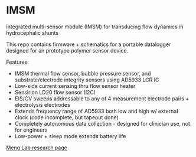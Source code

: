 # IMSM
integrated multi-sensor module (IMSM) for transducing flow dynamics in hydrocephalic shunts

This repo contains firmware + schematics for a portable datalogger designed for an prototype polymer sensor device.

Features:
* IMSM thermal flow sensor, bubble pressure sensor, and substrate/electrode integrity sensors using AD5933 LCR IC
* Low-side current sensing thru flow sensor heater 
* Sensirion LD20 flow sensor (I2C)
* EIS/CV sweeps addressable to any of 4 measurement electrode pairs + electrolysis electrodes
* Extends frequency range of AD5933 both low and high w/ external clock (code incomplete, but tapeout done)
* Completely autonomous data collection - designed for clinician use, not for engineers
* Low-power + sleep mode extends battery life

[Meng Lab research page](https://biomems.usc.edu/ "easter egg text")
